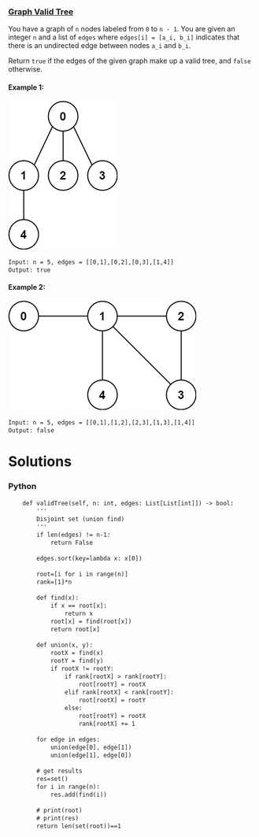 ### [Graph Valid Tree](https://leetcode.com/problems/graph-valid-tree/) <br>

You have a graph of `n` nodes labeled from `0` to `n - 1`. You are given an integer `n` and a list of `edges` where `edges[i] = [a_i, b_i]` indicates that there is an undirected edge between nodes `a_i` and `b_i`.

Return `true` if the edges of the given graph make up a valid tree, and `false` otherwise.


#### Example 1:
<img src="../../../../../images/tree1-graph.jpg">

```
Input: n = 5, edges = [[0,1],[0,2],[0,3],[1,4]]
Output: true

```
#### Example 2:
<img src="../../../../../images/tree2-graph.jpg">

```
Input: n = 5, edges = [[0,1],[1,2],[2,3],[1,3],[1,4]]
Output: false

```

# Solutions

### Python
```
    def validTree(self, n: int, edges: List[List[int]]) -> bool:
        '''
        Disjoint set (union find)
        '''
        if len(edges) != n-1:
            return False
        
        edges.sort(key=lambda x: x[0])
        
        root=[i for i in range(n)]
        rank=[1]*n
    
        def find(x):
            if x == root[x]:
                return x
            root[x] = find(root[x])
            return root[x]

        def union(x, y):
            rootX = find(x)
            rootY = find(y)
            if rootX != rootY:
                if rank[rootX] > rank[rootY]:
                    root[rootY] = rootX
                elif rank[rootX] < rank[rootY]:
                    root[rootX] = rootY
                else:
                    root[rootY] = rootX
                    rank[rootX] += 1    
        
        for edge in edges:
            union(edge[0], edge[1])
            union(edge[1], edge[0])
        
        # get results
        res=set()
        for i in range(n):
            res.add(find(i))
        
        # print(root)
        # print(res)
        return len(set(root))==1
    